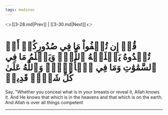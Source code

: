 ```yaml
---
tags: medinan
---
```


👈 [[3-28.md|Prev]] | [[3-30.md|Next]] 👉

# قُلۡ إِن تُخۡفُواْ مَا فِي صُدُورِكُمۡ أَوۡ تُبۡدُوهُ يَعۡلَمۡهُ ٱللَّهُۗ وَيَعۡلَمُ مَا فِي ٱلسَّمَٰوَٰتِ وَمَا فِي ٱلۡأَرۡضِۗ وَٱللَّهُ عَلَىٰ كُلِّ شَيۡءٖ قَدِيرٞ

Say, "Whether you conceal what is in your breasts or reveal it, Allah knows it. And He knows that which is in the heavens and that which is on the earth. And Allah is over all things competent

---

